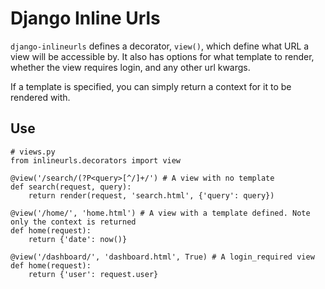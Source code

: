 # Django Inline Urls

`django-inlineurls` defines a decorator, `view()`, which define what URL a view will be accessible by. It also has options for what template to render, whether the view requires login, and any other url kwargs.

If a template is specified, you can simply return a context for it to be rendered with.

## Use

    # views.py
    from inlineurls.decorators import view

    @view('/search/(?P<query>[^/]+/') # A view with no template
    def search(request, query):
        return render(request, 'search.html', {'query': query})

    @view('/home/', 'home.html') # A view with a template defined. Note only the context is returned
    def home(request):
        return {'date': now()}

    @view('/dashboard/', 'dashboard.html', True) # A login_required view
    def home(request):
        return {'user': request.user}

